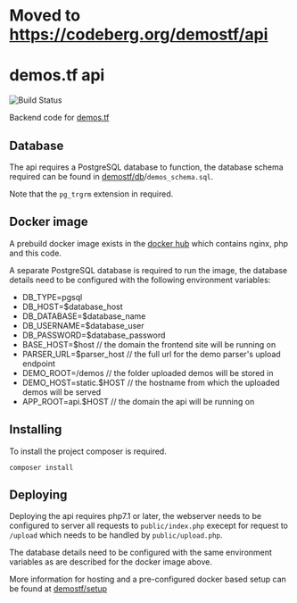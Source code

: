 # Moved to https://codeberg.org/demostf/api

# demos.tf api

![Build Status](https://github.com/demostf/api/workflows/CI/badge.svg)

Backend code for [demos.tf](https://demos.tf)

## Database

The api requires a PostgreSQL database to function, the database schema required can be found in [demostf/db](https://github.com/demostf/api)/`demos_schema.sql`.

Note that the `pg_trgrm` extension in required.

## Docker image

A prebuild docker image exists in the [docker hub](https://hub.docker.com/r/demostf/api/) which contains nginx, php and this code.

A separate PostgreSQL database is required to run the image, the database details need to be configured with the following environment variables:

- DB_TYPE=pgsql
- DB_HOST=$database_host
- DB_DATABASE=$database_name
- DB_USERNAME=$database_user
- DB_PASSWORD=$database_password
- BASE_HOST=$host // the domain the frontend site will be running on
- PARSER_URL=$parser_host // the full url for the demo parser's upload endpoint
- DEMO_ROOT=/demos // the folder uploaded demos will be stored in
- DEMO_HOST=static.$HOST // the hostname from which the uploaded demos will be served
- APP_ROOT=api.$HOST // the domain the api will be running on

## Installing

To install the project composer is required.

```
composer install
```

## Deploying

Deploying the api requires php7.1 or later,
the webserver needs to be configured to server all requests to `public/index.php` execept
for request to `/upload` which needs to be handled by `public/upload.php`.

The database details need to be configured with the same environment variables as are described for the docker image above.

More information for hosting and a pre-configured docker based setup can be found at [demostf/setup](https://github.com/demostf/setup)
